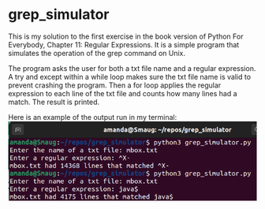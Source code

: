 # grep_simulator
This is my solution to the first exercise in the book version of Python For Everybody, Chapter 11: Regular Expressions. It is a simple program that simulates the operation of the grep command on Unix.

The program asks the user for both a txt file name and a regular expression. A try and except within a while loop makes sure the txt file name is valid to prevent crashing the program. Then a for loop applies the regular expression to each line of the txt file and counts how many lines had a match. The result is printed.

Here is an example of the output run in my terminal:
<img src="grep.png" />
